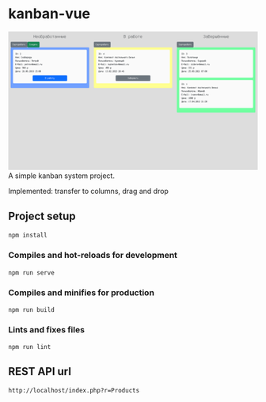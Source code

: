 # kanban-vue
![alt text](https://raw.githubusercontent.com/judas-priest/kanban-vue/main/screenshot2.png?raw=true)
A simple kanban system project.

Implemented: transfer to columns, drag and drop
## Project setup
```
npm install
```

### Compiles and hot-reloads for development
```
npm run serve
```

### Compiles and minifies for production
```
npm run build
```

### Lints and fixes files
```
npm run lint
```

## REST API url
```
http://localhost/index.php?r=Products
```